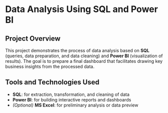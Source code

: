 # Data Analysis Using SQL and Power BI

## Project Overview

This project demonstrates the process of data analysis based on **SQL** (queries, data preparation, and data cleaning) and **Power BI** (visualization of results). The goal is to prepare a final dashboard that facilitates drawing key business insights from the processed data.

## Tools and Technologies Used

- **SQL**: for extraction, transformation, and cleaning of data
- **Power BI**: for building interactive reports and dashboards
- *(Optional)* **MS Excel**: for preliminary analysis or data preview

